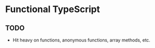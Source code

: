 # Functional TypeScript

## TODO

- Hit heavy on functions, anonymous functions, array methods, etc.
